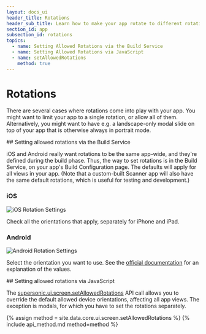 ```yaml
---
layout: docs_ui
header_title: Rotations
header_sub_title: Learn how to make your app rotate to different rotations.
section_id: app
subsection_id: rotations
topics:
  - name: Setting Allowed Rotations via the Build Service
  - name: Setting Allowed Rotations via JavaScript
  - name: setAllowedRotations
    method: true
---
```


# Rotations

There are several cases where rotations come into play with your app. You might want to limit your app to a single rotation, or allow all of them. Alternatively, you might want to have e.g. a landscape-only modal slide on top of your app that is otherwise always in portrait mode.

<section class="docs-section" id="setting-allowed-rotations-via-the-build-service">
## Setting allowed rotations via the Build Service

iOS and Android really want rotations to be the same app-wide, and they're defined during the build phase. Thus, the way to set rotations is in the Build Service, on your app's Build Configuration page. The defaults will apply for all views in your app. (Note that a custom-built Scanner app will also have the same default rotations, which is useful for testing and development.)

### iOS

<img src="/img/ui-and-navigation/ios_rotation_settings.png" alt="iOS Rotation Settings">

Check all the orientations that apply, separately for iPhone and iPad.

### Android

<img src="/img/ui-and-navigation/android_rotation_settings.png" alt="Android Rotation Settings">

Select the orientation you want to use. See the [official documentation](http://developer.android.com/reference/android/R.attr.html#screenOrientation) for an explanation of the values.
</section>

<section class="docs-section" id="setting-allowed-rotations-via-javascript">
## Setting allowed rotations via JavaScript

The [supersonic.ui.screen.setAllowedRotations](#setAllowedRotations) API call allows you to override the default allowed device orientations, affecting all app views. The exception is modals, for which you have to set the rotations separately.

</section>
<section class="docs-section" id="setallowedrotation">
{% assign method = site.data.core.ui.screen.setAllowedRotations %}
{% include api_method.md method=method %}
</section>
